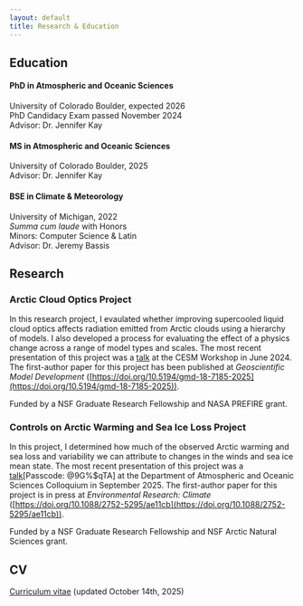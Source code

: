 ```yaml
---
layout: default
title: Research & Education
---
```

## Education

#### PhD in Atmospheric and Oceanic Sciences           
University of Colorado Boulder, expected 2026           
PhD Candidacy Exam passed November 2024           
Advisor: Dr. Jennifer Kay           

#### MS in Atmospheric and Oceanic Sciences           
University of Colorado Boulder, 2025           
Advisor: Dr. Jennifer Kay           

#### BSE in Climate & Meteorology
University of Michigan, 2022        
_Summa cum laude_ with Honors        
Minors: Computer Science & Latin           
Advisor: Dr. Jeremy Bassis

## Research
### Arctic Cloud Optics Project
In this research project, I evaulated whether improving supercooled liquid cloud optics affects radiation emitted from Arctic clouds using a hierarchy of models. I also developed a process for evaluating the effect of a physics change across a range of model types and scales. The most recent presentation of this project was a [talk](https://www.youtube.com/live/6ECGPNW9Ufw?si=gjIZCSEgPW2tJzXp&t=18708) at the CESM Workshop in June 2024. The first-author paper for this project has been published at _Geoscientific Model Development_ ([https://doi.org/10.5194/gmd-18-7185-2025](https://doi.org/10.5194/gmd-18-7185-2025)).

Funded by a NSF Graduate Research Fellowship and NASA PREFIRE grant.

### Controls on Arctic Warming and Sea Ice Loss Project
In this project, I determined how much of the observed Arctic warming and sea loss and variability we can attribute to changes in the winds and sea ice mean state. The most recent presentation of this project was a [talk](https://cuboulder.zoom.us/rec/share/GsEv5-hrM2P29wCBbPzR3LT3FX5Ml_Ks_X-zGRzsZDWTkHmWh9cGQwsMa7n3TFaV.PqEq_PwvXoI2MHll)[Passcode: @9G%$qTA] at the Department of Atmospheric and Oceanic Sciences Colloquium in September 2025. The first-author paper for this project is in press at _Environmental Research: Climate_ ([https://doi.org/10.1088/2752-5295/ae11cb](https://doi.org/10.1088/2752-5295/ae11cb)).

Funded by a NSF Graduate Research Fellowship and NSF Arctic Natural Sciences grant.

## CV
[Curriculum vitae](/assets/pdfs/Gilbert_CV_10142025.pdf) (updated October 14th, 2025)
